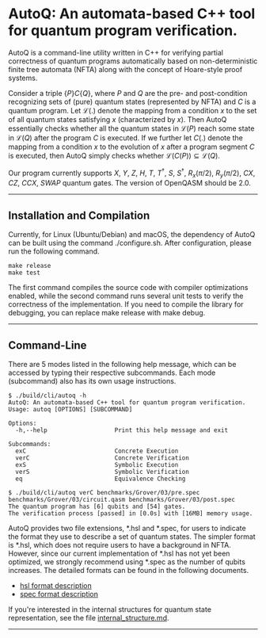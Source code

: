 # AutoQ: An automata-based C++ tool for quantum program verification.

AutoQ is a command-line utility written in C++ for verifying partial correctness of quantum programs automatically based on non-deterministic finite tree automata (NFTA) along with the concept of Hoare-style proof systems. 

Consider a triple $\{P\}C\{Q\}$, where $P$ and $Q$ are the pre- and post-condition recognizing sets of (pure) quantum states (represented by NFTA) and $C$ is a quantum program. Let $\mathcal L(.)$ denote the mapping from a condition $x$ to the set of all quantum states satisfying $x$ (characterized by $x$). Then AutoQ essentially checks whether all the quantum states in $\mathcal L(P)$ reach some state in $\mathcal L(Q)$ after the program $C$ is executed. If we further let $C(.)$ denote the mapping from a condition $x$ to the evolution of $x$ after a program segment $C$ is executed, then AutoQ simply checks whether $\mathcal L(C(P)) \subseteq \mathcal L(Q)$.

Our program currently supports $X$, $Y$, $Z$, $H$, $T$, $T^\dagger$, $S$, $S^\dagger$, $R_x(\pi/2)$, $R_y(\pi/2)$, $CX$, $CZ$, $CCX$, $SWAP$ quantum gates. The version of OpenQASM should be 2.0.

---

## Installation and Compilation

Currently, for Linux (Ubuntu/Debian) and macOS, the dependency of AutoQ can be built using the command ./configure.sh. After configuration, please run the following command.
```
make release
make test
```
The first command compiles the source code with compiler optimizations enabled, while the second command runs several unit tests to verify the correctness of the implementation. If you need to compile the library for debugging, you can replace make release with make debug.

---

## Command-Line
There are 5 modes listed in the following help message, which can be accessed by typing their respective subcommands. Each mode (subcommand) also has its own usage instructions.
```
$ ./build/cli/autoq -h
AutoQ: An automata-based C++ tool for quantum program verification.
Usage: autoq [OPTIONS] [SUBCOMMAND]

Options:
  -h,--help                   Print this help message and exit

Subcommands:
  exC                         Concrete Execution
  verC                        Concrete Verification
  exS                         Symbolic Execution
  verS                        Symbolic Verification
  eq                          Equivalence Checking
```
```
$ ./build/cli/autoq verC benchmarks/Grover/03/pre.spec benchmarks/Grover/03/circuit.qasm benchmarks/Grover/03/post.spec
The quantum program has [6] qubits and [54] gates.
The verification process [passed] in [0.0s] with [16MB] memory usage.
```
AutoQ provides two file extensions, *.hsl and *.spec, for users to indicate the format they use to describe a set of quantum states. The simpler format is *.hsl, which does not require users to have a background in NFTA. However, since our current implementation of *.hsl has not yet been optimized, we strongly recommend using *.spec as the number of qubits increases. The detailed formats can be found in the following documents.

- [hsl format description](./docs/hsl_description.md)
- [spec format description](./docs/spec_description.md)

If you're interested in the internal structures for quantum state representation, see the file [internal_structure.md](./docs/internal_structure.md).

---





